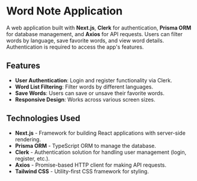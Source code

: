 # Word Note Application

A web application built with **Next.js**, **Clerk** for authentication, **Prisma ORM** for database management, and **Axios** for API requests. Users can filter words by language, save favorite words, and view word details. Authentication is required to access the app's features.

## Features

- **User Authentication**: Login and register functionality via Clerk.
- **Word List Filtering**: Filter words by different languages.
- **Save Words**: Users can save or unsave their favorite words.
- **Responsive Design**: Works across various screen sizes.

## Technologies Used

- **Next.js** - Framework for building React applications with server-side rendering.
- **Prisma ORM** - TypeScript ORM to manage the database.
- **Clerk** - Authentication solution for handling user management (login, register, etc.).
- **Axios** - Promise-based HTTP client for making API requests.
- **Tailwind CSS** - Utility-first CSS framework for styling.
